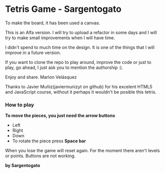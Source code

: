# Tetris Game - Sargentogato

To make the board, it has been used a canvas.

This is an Alfa version. I will try to upload a refactor in some days and I will try to make small improvements when I will have time.

I didn't spend to much time on the design. It is one of the things that I will improve in a future version.

If you want to clone the repo to play around, improve the code or just to play, go ahead, I just ask you to mention the authorship :).

Enjoy and share. Marlon Velásquez

Thanks to Javier Muñiz(javiermunizyt on github) for his excelent HTML5 and JavaScript course, without it perhaps it wouldn't be posible this tetris.

### How to play
**To move the pieces, you just need the arrow buttons**
*  Left
* Right
* Down
* To rotate the piece press **Space bar**

When you lose the game will reset again. For the moment there aren't levels or points. Buttons are not working. 

**by Sargentogato**

